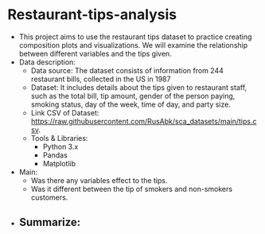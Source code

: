 # Restaurant-tips-analysis

* This project aims to use the restaurant tips dataset to practice creating composition plots and visualizations. We will examine the relationship between different variables and the tips given.
* Data description:
  - Data source: The dataset consists of information from 244 restaurant bills, collected in the US in 1987
  - Dataset: It includes details about the tips given to restaurant staff, such as the total bill, tip amount, gender of the person paying, smoking status, day of the week, time of day, and party size.
  - Link CSV of Dataset: https://raw.githubusercontent.com/RusAbk/sca_datasets/main/tips.csv.
  - Tools & Libraries:
    + Python 3.x
    + Pandas
    + Matplotlib
* Main:
  - Was there any variables effect to the tips.
  - Was it different between the tip of smokers and non-smokers customers.
* Summarize:
  - 
